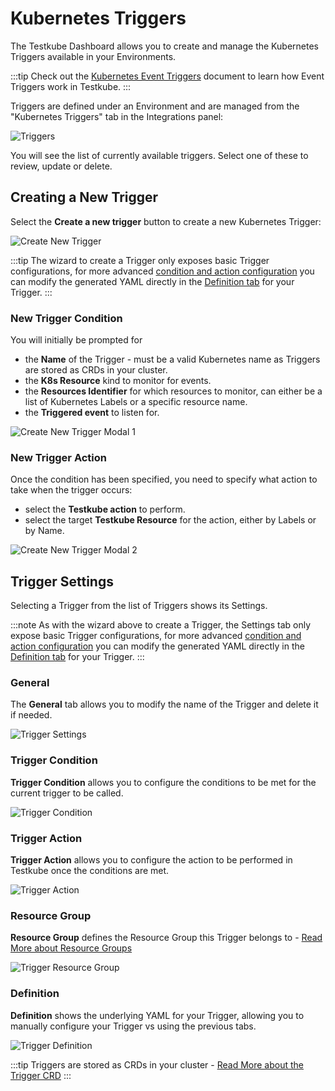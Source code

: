 # Kubernetes Triggers

The Testkube Dashboard allows you to create and manage the Kubernetes Triggers available in your 
Environments.

:::tip
Check out the [Kubernetes Event Triggers](/articles/test-triggers) document to learn how Event Triggers work
in Testkube. 
:::

Triggers are defined under an Environment and are managed from the "Kubernetes Triggers" tab in the Integrations 
panel: 

![Triggers](../img/integrations-triggers.png)

You will see the list of currently available triggers. Select one of these to review, update or delete.

## Creating a New Trigger

Select the **Create a new trigger** button to create a new Kubernetes Trigger:

![Create New Trigger](../img/create-new-trigger.png)

:::tip
The wizard to create a Trigger only exposes basic Trigger configurations, for more advanced [condition and action
configuration](/articles/test-triggers#custom-resource-definition-model) you can modify the generated YAML directly in the 
[Definition tab](/articles/integrations-triggers#definition) for your Trigger. 
:::

### New Trigger Condition

You will initially be prompted for

- the **Name** of the Trigger - must be a valid Kubernetes name as Triggers are stored as CRDs in your cluster.
- the **K8s Resource** kind to monitor for events.
- the **Resources Identifier** for which resources to monitor, can either be a list of Kubernetes Labels or a specific resource name.
- the **Triggered event** to listen for.

![Create New Trigger Modal 1](../img/create-new-trigger-modal-1.png)

### New Trigger Action

Once the condition has been specified, you need to specify what action to take when the trigger occurs:

- select the **Testkube action** to perform.
- select the target **Testkube Resource** for the action, either by Labels or by Name.

![Create New Trigger Modal 2](../img/create-new-trigger-modal-2.png)

## Trigger Settings

Selecting a Trigger from the list of Triggers shows its Settings.

:::note
As with the wizard above to create a Trigger, the Settings tab only expose basic Trigger configurations, for more 
advanced [condition and action configuration](/articles/test-triggers#custom-resource-definition-model) you can modify the 
generated YAML directly in the [Definition tab](/articles/integrations-triggers#definition) for your Trigger.
:::

### General

The **General** tab allows you to modify the name of the Trigger and delete it if needed.

![Trigger Settings](../img/existing-trigger-settings.png)

### Trigger Condition

**Trigger Condition** allows you to configure the conditions to be met for the current trigger to be called.

![Trigger Condition](../img/existing-trigger-condition.png)

### Trigger Action

**Trigger Action** allows you to configure the action to be performed in Testkube once the conditions are met.

![Trigger Action](../img/existing-trigger-action.png)

### Resource Group

**Resource Group** defines the Resource Group this Trigger belongs to - [Read More about Resource Groups](/articles/resource-groups)

![Trigger Resource Group](../img/existing-trigger-resource-group.png)

### Definition

**Definition** shows the underlying YAML for your Trigger, allowing you to manually configure your Trigger vs using the
previous tabs.

![Trigger Definition](../img/existing-trigger-definition.png)

:::tip
Triggers are stored as CRDs in your cluster - [Read More about the Trigger CRD](/articles/test-triggers#custom-resource-definition-model) 
:::
